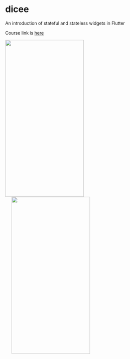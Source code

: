 # dicee

An introduction of stateful and stateless widgets in Flutter

Course link is [here](https://www.udemy.com/course/flutter-bootcamp-with-dart/)

<img src="https://user-images.githubusercontent.com/69786552/103331728-472e6880-4a8d-11eb-98cd-3651ac894d53.jpeg" width="250" height="500" /><img src="https://user-images.githubusercontent.com/69786552/103331733-4ac1ef80-4a8d-11eb-843c-168b1f027958.jpeg" width="250" height="500" hspace="20"/>




